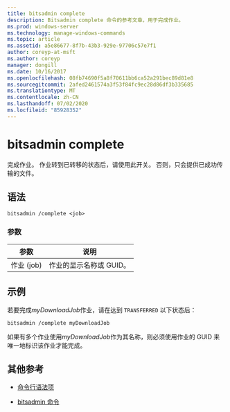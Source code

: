 ```yaml
---
title: bitsadmin complete
description: Bitsadmin complete 命令的参考文章，用于完成作业。
ms.prod: windows-server
ms.technology: manage-windows-commands
ms.topic: article
ms.assetid: a5e86677-8f7b-43b3-929e-97706c57e7f1
author: coreyp-at-msft
ms.author: coreyp
manager: dongill
ms.date: 10/16/2017
ms.openlocfilehash: 08fb74690f5a8f70611bb6ca52a291bec89d81e8
ms.sourcegitcommit: 2afed2461574a3f53f84fc9ec28d86df3b335685
ms.translationtype: MT
ms.contentlocale: zh-CN
ms.lasthandoff: 07/02/2020
ms.locfileid: "85928352"
---
```

# <a name="bitsadmin-complete"></a>bitsadmin complete

完成作业。 作业转到已转移的状态后，请使用此开关。 否则，只会提供已成功传输的文件。

## <a name="syntax"></a>语法

```
bitsadmin /complete <job>
```

### <a name="parameters"></a>参数

| 参数 | 说明 |
| --------- | ----------- |
| 作业 (job) | 作业的显示名称或 GUID。 |

## <a name="example"></a>示例

若要完成*myDownloadJob*作业，请在达到 `TRANSFERRED` 以下状态后：

```
bitsadmin /complete myDownloadJob
```

如果有多个作业使用*myDownloadJob*作为其名称，则必须使用作业的 GUID 来唯一地标识该作业才能完成。

## <a name="additional-references"></a>其他参考

- [命令行语法项](command-line-syntax-key.md)

- [bitsadmin 命令](bitsadmin.md)
